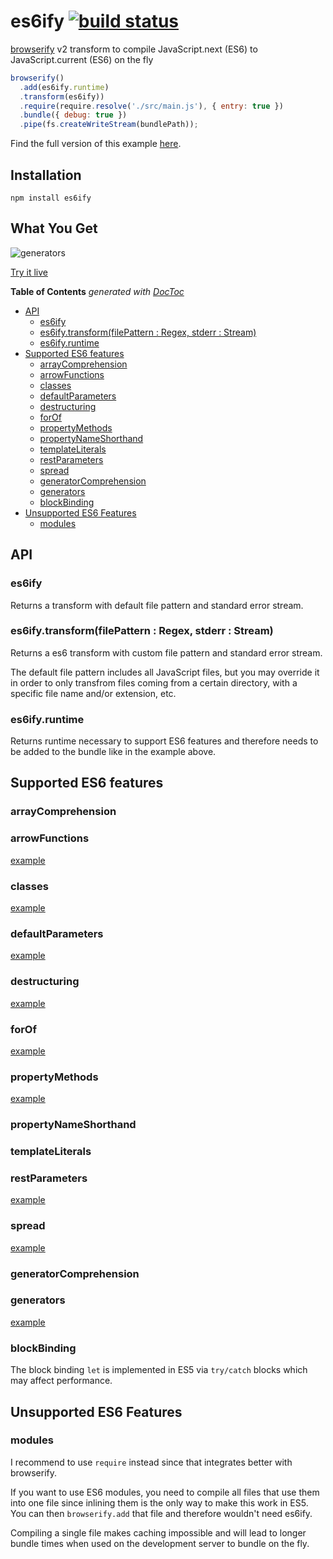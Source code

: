 # es6ify [![build status](https://secure.travis-ci.org/thlorenz/es6ify.png)](http://travis-ci.org/thlorenz/es6ify)

[browserify](https://github.com/substack/node-browserify) v2 transform to compile JavaScript.next (ES6) to
JavaScript.current (ES6) on the fly

```js
browserify()
  .add(es6ify.runtime)
  .transform(es6ify))
  .require(require.resolve('./src/main.js'), { entry: true })
  .bundle({ debug: true })
  .pipe(fs.createWriteStream(bundlePath));
```

Find the full version of this example [here](https://github.com/thlorenz/es6ify/blob/master/example/build.js).

## Installation

    npm install es6ify

## What You Get

![generators](https://github.com/thlorenz/es6ify/raw/master/assets/generators-shot.png)

[Try it live](http://thlorenz.github.com/es6ify/)


**Table of Contents**  *generated with [DocToc](http://doctoc.herokuapp.com/)*

- [API](#api)
  - [es6ify](#es6ify)
  - [es6ify.transform(filePattern : Regex, stderr : Stream)](#es6ifytransformfilepattern-:-regex-stderr-:-stream)
  - [es6ify.runtime](#es6ifyruntime)
- [Supported ES6 features](#supported-es6-features)
  - [arrayComprehension](#arraycomprehension)
  - [arrowFunctions](#arrowfunctions)
  - [classes](#classes)
  - [defaultParameters](#defaultparameters)
  - [destructuring](#destructuring)
  - [forOf](#forof)
  - [propertyMethods](#propertymethods)
  - [propertyNameShorthand](#propertynameshorthand)
  - [templateLiterals](#templateliterals)
  - [restParameters](#restparameters)
  - [spread](#spread)
  - [generatorComprehension](#generatorcomprehension)
  - [generators](#generators)
  - [blockBinding](#blockbinding)
- [Unsupported ES6 Features](#unsupported-es6-features)
  - [modules](#modules)

## API

### es6ify

Returns a transform with default file pattern and standard error stream.

### es6ify.transform(filePattern : Regex, stderr : Stream)

Returns a es6 transform with custom file pattern and standard error stream.

The default file pattern includes all JavaScript files, but you may override it in order to only transfrom files coming
from a certain directory, with a specific file name and/or extension, etc.

### es6ify.runtime

Returns runtime necessary to support ES6 features and therefore needs to be added to the bundle like in the example
above.


## Supported ES6 features

### arrayComprehension

### arrowFunctions

[example](https://github.com/thlorenz/es6ify/blob/master/example/src/features/arrow-functions.js)

### classes

[example](https://github.com/thlorenz/es6ify/blob/master/example/src/make-monster.js)

### defaultParameters

[example](https://github.com/thlorenz/es6ify/blob/master/example/src/features/default-parameters.js)

### destructuring

[example](https://github.com/thlorenz/es6ify/blob/master/example/src/features/destructuring.js)

### forOf

[example](https://github.com/thlorenz/es6ify/blob/master/example/src/features/iterators.js)

### propertyMethods

[example](https://github.com/thlorenz/es6ify/blob/master/example/src/make-monster.js#L18)

### propertyNameShorthand

### templateLiterals

### restParameters

[example](https://github.com/thlorenz/es6ify/blob/master/example/src/features/rest-parameters.js)

### spread

[example](https://github.com/thlorenz/es6ify/blob/master/example/src/features/spread-operator.js)

### generatorComprehension

### generators

[example](https://github.com/thlorenz/es6ify/blob/master/example/src/features/generators.js)

### blockBinding

The block binding `let` is implemented in ES5 via `try/catch` blocks which may affect performance.

## Unsupported ES6 Features

### modules 

I recommend to use `require` instead since that integrates better with browserify. 

If you want to use ES6 modules, you need to compile all files that use them into one file since
inlining them is the only way to make this work in ES5. You can then `browserify.add` that file and therefore wouldn't
need es6ify.

Compiling a single file makes caching impossible and will lead to longer bundle times when used on the development
server to bundle on the fly.

